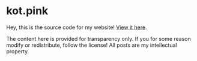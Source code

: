 # kot.pink

Hey, this is the source code for my website! [View it here](https://kot.pink).

The content here is provided for transparency only.
If you for some reason modify or redistribute, follow the license!
All posts are my intellectual property.
